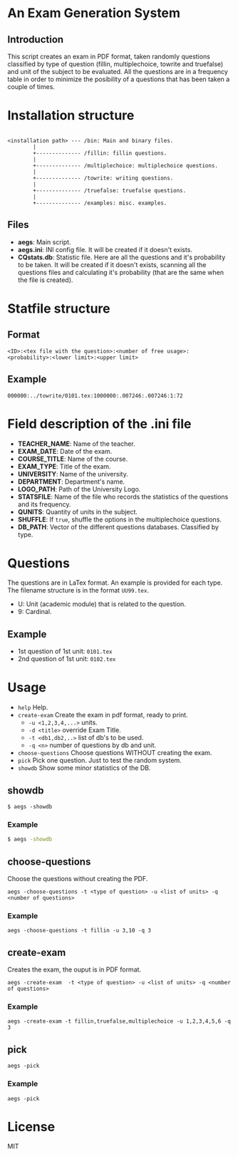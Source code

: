 # An Exam Generation System

## Introduction

This script creates an exam in PDF format, taken randomly questions classified by type of question (fillin, multiplechoice, towrite and truefalse) and unit of the subject to be evaluated.
All the questions are in a frequency table in order to minimize the posibility of a questions that has been taken a couple of times.

# Installation structure

```

<installation path> --- /bin: Main and binary files.
        |
        +-------------- /fillin: fillin questions.
        |
        +-------------- /multiplechoice: multiplechoice questions.
        |
        +-------------- /towrite: writing questions.
        |
        +-------------- /truefalse: truefalse questions.
        |
        +-------------- /examples: misc. examples.
```

## Files

*  __aegs__: Main script.
*  __aegs.ini__: INI config file. It will be created if it doesn't exists. 
*  __CQstats.db__: Statistic file. Here are all the questions and it's probability to be taken. It will be created if it doesn't exists, scanning all the questions files and calculating it's probability (that are the same when the file is created).

# Statfile structure

## Format
```
<ID>:<tex file with the question>:<number of free usage>:<probability>:<lower limit>:<upper limit>
```

## Example
```
000000:../towrite/0101.tex:1000000:.007246:.007246:1:72
```
# Field description of the .ini file

*  __TEACHER_NAME__: Name of the teacher.
*  __EXAM_DATE__: Date of the exam.
*  __COURSE_TITLE__: Name of the course.
*  __EXAM_TYPE__: Title of the exam.
*  __UNIVERSITY__: Name of the university.
*  __DEPARTMENT__: Department's name.
*  __LOGO_PATH__: Path of the University Logo.
*  __STATSFILE__: Name of the file who records the statistics of the questions and its frequency.
*  __QUNITS__: Quantity of units in the subject. 
*  __SHUFFLE__: If ```true```, shuffle the options in the multiplechoice questions.
*  __DB_PATH__: Vector of the different questions databases. Classified by type.

# Questions

The questions are in LaTex format. An example is provided for each type.
The filename structure is in the format ```UU99.tex```.

* U: Unit (academic module) that is related to the question.
* 9: Cardinal.

## Example

* 1st question of 1st unit: ```0101.tex```
* 2nd question of 1st unit: ```0102.tex```

# Usage

*  ```help```             Help.
*  ```create-exam```      Create the exam in pdf format, ready to print.
    *  ```-u <1,2,3,4,...>```  units.
    *  ```-d <title>```        override Exam Title.
    *  ```-t <db1,db2,..>```   list of db's to be used.
    *  ```-q <n>```            number of questions by db and unit.
*  ```choose-questions``` Choose questions WITHOUT creating the exam.
*  ```pick```             Pick one question. Just to test the random system.
*  ```showdb```           Show some minor statistics of the DB.

## showdb

```
$ aegs -showdb
```

### Example

```bash
$ aegs -showdb
```

## choose-questions

Choose the questions without creating the PDF.

```
aegs -choose-questions -t <type of question> -u <list of units> -q <number of questions>
```

### Example

```
aegs -choose-questions -t fillin -u 3,10 -q 3
```

## create-exam

Creates the exam, the ouput is in PDF format.

```
aegs -create-exam  -t <type of question> -u <list of units> -q <number of questions>
```

### Example

```
aegs -create-exam -t fillin,truefalse,multiplechoice -u 1,2,3,4,5,6 -q 3
```

## pick

```
aegs -pick
```

### Example

```
aegs -pick
```

# License

MIT